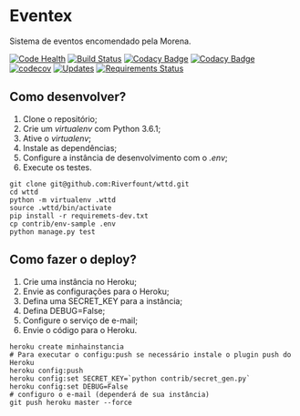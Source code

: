 # Eventex


Sistema de eventos encomendado pela Morena.

[![Code Health](https://landscape.io/github/Riverfount/wttd/master/landscape.svg?style=flat)](https://landscape.io/github/Riverfount/wttd/master)
[![Build Status](https://travis-ci.org/Riverfount/wttd.svg?branch=master)](https://travis-ci.org/Riverfount/wttd)
[![Codacy Badge](https://api.codacy.com/project/badge/Grade/91639a4dd00449f68cd213273ccdbbca)](https://www.codacy.com/app/Riverfount/wttd?utm_source=github.com&amp;utm_medium=referral&amp;utm_content=Riverfount/wttd&amp;utm_campaign=Badge_Grade)
[![Codacy Badge](https://api.codacy.com/project/badge/Coverage/91639a4dd00449f68cd213273ccdbbca)](https://www.codacy.com/app/Riverfount/wttd?utm_source=github.com&utm_medium=referral&utm_content=Riverfount/wttd&utm_campaign=Badge_Coverage)
[![codecov](https://codecov.io/gh/Riverfount/wttd/branch/master/graph/badge.svg)](https://codecov.io/gh/Riverfount/wttd)
[![Updates](https://pyup.io/repos/github/Riverfount/wttd/shield.svg)](https://pyup.io/repos/github/Riverfount/wttd/)
[![Requirements Status](https://requires.io/github/Riverfount/wttd/requirements.svg?branch=master)](https://requires.io/github/Riverfount/wttd/requirements/?branch=master)


## Como desenvolver?

1. Clone o repositório;
2. Crie um _virtualenv_ com Python 3.6.1;
3. Ative o _virtualenv_;
4. Instale as dependências;
5. Configure a instância de desenvolvimento com o _.env_;
6. Execute os testes.

```console
git clone git@github.com:Riverfount/wttd.git
cd wttd
python -m virtualenv .wttd
source .wttd/bin/activate
pip install -r requiremets-dev.txt
cp contrib/env-sample .env
python manage.py test
```

## Como fazer o deploy?

1. Crie uma instância no Heroku;
2. Envie as configurações para o Heroku;
3. Defina uma SECRET_KEY para a instância;
4. Defina DEBUG=False;
5. Configure o serviço de e-mail;
6. Envie o código para o Heroku.

```console
heroku create minhainstancia
# Para executar o configu:push se necessário instale o plugin push do Heroku
heroku config:push
heroku config:set SECRET_KEY=`python contrib/secret_gen.py`
heroku config:set DEBUG=False
# configuro o e-mail (dependerá de sua instância)
git push heroku master --force
```